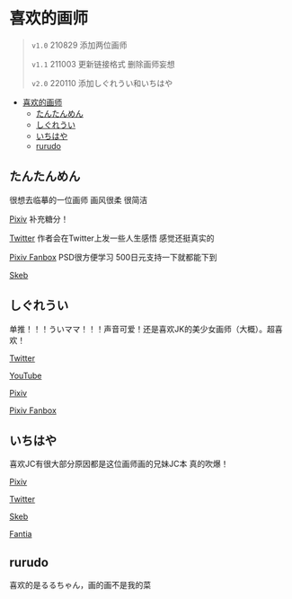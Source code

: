 # 喜欢的画师

> `v1.0` 210829 添加两位画师
> 
> `v1.1` 211003 更新链接格式 删除画师妄想
> 
> `v2.0` 220110 添加しぐれうい和いちはや

- [喜欢的画师](#喜欢的画师)
  - [たんたんめん](#たんたんめん)
  - [しぐれうい](#しぐれうい)
  - [いちはや](#いちはや)
  - [rurudo](#rurudo)

## たんたんめん

很想去临摹的一位画师 画风很柔 很简洁

[Pixiv](https://www.pixiv.net/en/users/188106) 补充糖分！

[Twitter](https://twitter.com/km170) 作者会在Twitter上发一些人生感悟 感觉还挺真实的

[Pixiv Fanbox](https://km170.fanbox.cc) PSD很方便学习 500日元支持一下就都能下到

[Skeb](https://skeb.jp/@km170)

## しぐれうい

单推！！！ういママ！！！声音可爱！还是喜欢JK的美少女画师（大概）。超喜欢！

[Twitter](https://twitter.com/ui_shig)

[YouTube](https://www.youtube.com/channel/UCt30jJgChL8qeT9VPadidSw)

[Pixiv](https://www.pixiv.net/en/users/431873)

[Pixiv Fanbox](https://uishig.fanbox.cc)

## いちはや

喜欢JC有很大部分原因都是这位画师画的兄妹JC本 真的吹爆！

[Pixiv](https://www.pixiv.net/en/users/10704)

[Twitter](https://twitter.com/188_sch)

[Skeb](https://skeb.jp/@NVHhD7tkDr)

[Fantia](https://fantia.jp/fanclubs/3743)

## rurudo

喜欢的是るるちゃん，画的画不是我的菜
